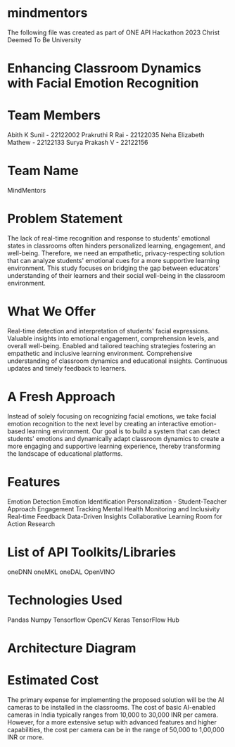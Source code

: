 # mindmentors
The following file was created as part of ONE API Hackathon 2023
Christ Deemed To Be University

# Enhancing Classroom Dynamics with Facial Emotion Recognition

# Team Members
Abith K Sunil - 22122002
Prakruthi R Rai - 22122035
Neha Elizabeth Mathew - 22122133
Surya Prakash V - 22122156

# Team Name
MindMentors

# Problem Statement

The lack of real-time recognition and response to students' emotional states in classrooms often hinders personalized learning, engagement, and well-being. Therefore, we need an empathetic, privacy-respecting solution that can analyze students' emotional cues for a more supportive learning environment. This study focuses on bridging the gap between educators' understanding of their learners and their social well-being in the classroom environment.

# What We Offer

Real-time detection and interpretation of students' facial expressions.
Valuable insights into emotional engagement, comprehension levels, and overall well-being.
Enabled and tailored teaching strategies fostering an empathetic and inclusive learning environment.
Comprehensive understanding of classroom dynamics and educational insights.
Continuous updates and timely feedback to learners.

# A Fresh Approach

Instead of solely focusing on recognizing facial emotions, we take facial emotion recognition to the next level by creating an interactive emotion-based learning environment. Our goal is to build a system that can detect students' emotions and dynamically adapt classroom dynamics to create a more engaging and supportive learning experience, thereby transforming the landscape of educational platforms.

# Features

Emotion Detection
Emotion Identification
Personalization - Student-Teacher Approach
Engagement Tracking
Mental Health Monitoring and Inclusivity
Real-time Feedback
Data-Driven Insights
Collaborative Learning
Room for Action Research

# List of API Toolkits/Libraries

oneDNN
oneMKL
oneDAL
OpenVINO
# Technologies Used
Pandas
Numpy
Tensorflow
OpenCV
Keras
TensorFlow Hub
# Architecture Diagram

# Estimated Cost

The primary expense for implementing the proposed solution will be the AI cameras to be installed in the classrooms. The cost of basic AI-enabled cameras in India typically ranges from 10,000 to 30,000 INR per camera. However, for a more extensive setup with advanced features and higher capabilities, the cost per camera can be in the range of 50,000 to 1,00,000 INR or more.


